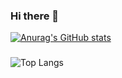 ### Hi there 👋
[![Anurag's GitHub stats](https://github-readme-stats.vercel.app/api?username=KYHK&count_private=true)](https://github.com/anuraghazra/github-readme-stats)
###
![Top Langs](https://github-readme-stats.vercel.app/api/top-langs/?username=KYHK&layout=compact&theme=tokyonight)
